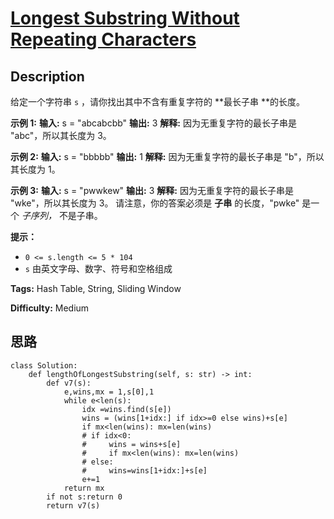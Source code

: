 # [Longest Substring Without Repeating Characters][title]

## Description

给定一个字符串 `s` ，请你找出其中不含有重复字符的  **最长子串  **的长度。



**示例  1:**
            **输入:** s = "abcabcbb"    **输出:** 3     **解释:** 因为无重复字符的最长子串是 "abc"，所以其长度为 3。    

**示例 2:**
            **输入:** s = "bbbbb"    **输出:** 1    **解释:** 因为无重复字符的最长子串是 "b"，所以其长度为 1。    

**示例 3:**
            **输入:** s = "pwwkew"    **输出:** 3    **解释:** 因为无重复字符的最长子串是 "wke"，所以其长度为 3。         请注意，你的答案必须是 **子串** 的长度，"pwke" 是一个 _子序列，_ 不是子串。    



**提示：**

  * `0 <= s.length <= 5 * 104`
  * `s` 由英文字母、数字、符号和空格组成


**Tags:** Hash Table, String, Sliding Window

**Difficulty:** Medium

## 思路

``` python3
class Solution:
    def lengthOfLongestSubstring(self, s: str) -> int:
        def v7(s):
            e,wins,mx = 1,s[0],1
            while e<len(s):
                idx =wins.find(s[e])
                wins = (wins[1+idx:] if idx>=0 else wins)+s[e]
                if mx<len(wins): mx=len(wins)
                # if idx<0:
                #     wins = wins+s[e]
                #     if mx<len(wins): mx=len(wins)
                # else:
                #     wins=wins[1+idx:]+s[e]
                e+=1
            return mx
        if not s:return 0
        return v7(s)       
    
```

[title]: https://leetcode-cn.com/problems/longest-substring-without-repeating-characters
